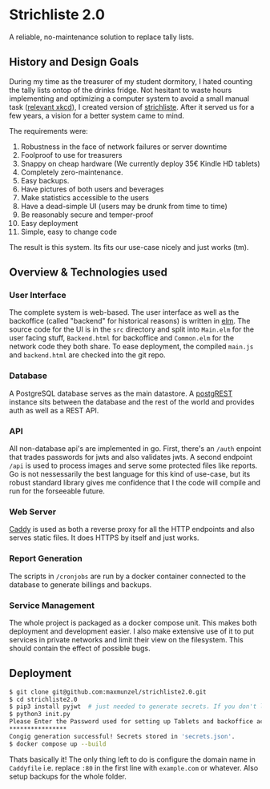 # Strichliste 2.0

  A reliable, no-maintenance solution to replace tally lists.

## History and Design Goals

During my time as the treasurer of my student dormitory, I hated counting the tally lists ontop of the drinks fridge.
Not hesitant to waste hours implementing and optimizing a computer system to avoid a small manual task ([relevant xkcd](https://xkcd.com/1319/)), I created version of
[strichliste](https://github.com/maxmunzel/strichliste). After it served us for a few years, a vision for a better system came to mind. 

The requirements were:

1. Robustness in the face of network failures or server downtime
1. Foolproof to use for treasurers
1. Snappy on cheap hardware (We currently deploy 35€ Kindle HD tablets)
1. Completely zero-maintenance.
1. Easy backups.
1. Have pictures of both users and beverages
1. Make statistics accessible to the users
1. Have a dead-simple UI (users may be drunk from time to time)
1. Be reasonably secure and temper-proof
1. Easy deployment
1. Simple, easy to change code

The result is this system. Its fits our use-case nicely and just works (tm).

## Overview & Technologies used


### User Interface

The complete system is web-based. The user interface as well as the backoffice (called "backend" for historical reasons) is written in [elm](https://elm-lang.org).
The source code for the UI is in the `src` directory and split into `Main.elm` for the user facing stuff, `Backend.html` for backoffice and `Common.elm` for the
network code they both share. To ease deployment, the compiled `main.js` and `backend.html` are checked into the git repo.

### Database

A PostgreSQL database serves as the main datastore. A [postgREST](https://postgrest.org/en/stable/) instance sits between the database and the rest of the world 
and provides auth as well as a REST API.

### API

All non-database api's are implemented in go. First, there's an `/auth` enpoint that trades passwords for jwts and also validates jwts.
A second endpoint `/api` is used to process images and serve some protected files like reports. Go is not nessessarily the best language for this
kind of use-case, but its robust standard library gives me confidence that I the code will compile and run for the forseeable future.

### Web Server

[Caddy](https://caddyserver.com) is used as both a reverse proxy for all the HTTP endpoints and also serves static files. It does HTTPS by itself and just works.

### Report Generation

The scripts in `/cronjobs` are run by a docker container connected to the database to generate billings and backups.

### Service Management

The whole project is packaged as a docker compose unit. This makes both deployment and development easier. I also make extensive use of it to
put services in private networks and limit their view on the filesystem. This should contain the effect of possible bugs.

## Deployment

```bash
$ git clone git@github.com:maxmunzel/strichliste2.0.git
$ cd strichliste2.0
$ pip3 install pyjwt  # just needed to generate secrets. If you don't like python, send me an email and I generate secrets for you ;)
$ python3 init.py
Please Enter the Password used for setting up Tablets and backoffice access:
****************
Congig generation successful! Secrets stored in 'secrets.json'.
$ docker compose up --build
```

Thats basically it! The only thing left to do is configure the domain name in `Caddyfile` i.e. replace `:80` in the first line with `example.com` or whatever. Also setup backups for the whole folder.
